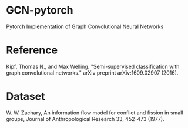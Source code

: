 # GCN-pytorch
Pytorch Implementation of Graph Convolutional Neural Networks

# Reference
Kipf, Thomas N., and Max Welling. "Semi-supervised classification with graph convolutional networks." arXiv preprint arXiv:1609.02907 (2016).

# Dataset
W. W. Zachary, An information flow model for conflict and fission in small groups, Journal of Anthropological Research 33, 452-473 (1977).

